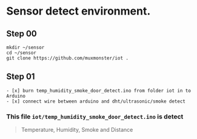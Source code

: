 # Sensor detect environment.
## Step 00
```
mkdir ~/sensor
cd ~/sensor
git clone https://github.com/muxmonster/iot .
```
## Step 01
```
- [x] burn temp_humidity_smoke_door_detect.ino from folder iot in to Arduino
- [x] connect wire between arduino and dht/ultrasonic/smoke detect
```
### This file `iot/temp_humidity_smoke_door_detect.ino` is detect
> Temperature, Humidity, Smoke and Distance
